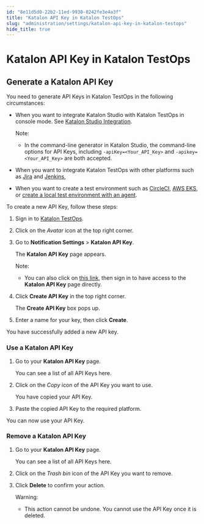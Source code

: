 ```yaml
---
id: "8e11d5d0-22b2-11ed-9930-0242fe3e4a3f"
title: "Katalon API Key in Katalon TestOps"
slug: "administration/settings/katalon-api-key-in-katalon-testops"
hide_title: true
---
```


# <a id="id_ka-api-key" class="anchor_top_offset"/><a id="ariaid-title1" class="anchor_top_offset"/>Katalon API Key in Katalon TestOps


## <a id="id_1" class="anchor_top_offset"/>Generate a Katalon API Key

<p xmlns="http://www.w3.org/1999/xhtml" className="p">You need to generate API Keys in Katalon TestOps in the   following circumstances:</p> 
<ul xmlns="http://www.w3.org/1999/xhtml" className="ul"><li className="li">     <p className="p">When you want to integrate Katalon Studio with Katalon TestOps       in console mode. See <a className="xref" href="/reports-and-analytics/reports/upload-test-reports/upload-test-results-from-katalon-studio-to-katalon-testops-manually">Katalon         Studio Integration</a>.</p>     <div className="note note note_note"><span className="note__title">Note:</span>        <ul className="ul"><li className="li"><p className="p">In the command-line generator in Katalon Studio, the             command-line options for API Keys, including             <code className="ph codeph">-apiKey=&lt;Your_API_Key&gt;</code> and             <code className="ph codeph">-apikey=&lt;Your_API_Key&gt;</code> are both accepted.</p></li></ul>     </div>   </li><li className="li">     <p className="p">When you want to integrate Katalon TestOps with other platforms       such as <a className="xref" href="/test-management/integration-for-test-management/jira-integration/enable-katalon-testops---jira-integration-for-test-management">Jira</a>       and <a className="xref" href="/test-execution/cloud-based-test-execution/integration-with-other-vendors-for-cloud-execution/jenkins-integration">Jenkins</a>,</p>   </li><li className="li">     <p className="p">When you want to create a test environment such as <a className="xref" href="/test-execution/cloud-based-test-execution/test-execution-with-testops/set-up-circleci-test-environments-for-testops">CircleCI</a>,       <a className="xref" href="/test-execution/cloud-based-test-execution/test-execution-with-testops/set-up-kubernetes-test-environments-for-testops">AWS         EKS</a>, or <a className="xref" href="/test-execution/cloud-based-test-execution/test-execution-with-testops/local-test-environments/create-a-local-test-environment-with-an-agent">create         a local test environment with an agent</a>.</p>   </li></ul> 
<p xmlns="http://www.w3.org/1999/xhtml" className="p">To create a new API Key, follow these steps:</p> 
<ol xmlns="http://www.w3.org/1999/xhtml" className="ol"><li className="li">     <p className="p">Sign in to <a className="xref j-external-link" href="https://testops.katalon.io/login" target="_blank">Katalon         TestOps</a>.</p>   </li><li className="li">     <p className="p">Click on the <em className="ph i">Avatar</em> icon at the top right corner.</p>   </li><li className="li">     <p className="p">Go to <strong className="ph b">Notification Settings</strong> &gt;       <strong className="ph b">Katalon API Key</strong>.</p>     <p className="p">The <strong className="ph b">Katalon API Key</strong> page appears.</p>     <div className="note note note_note"><span className="note__title">Note:</span>        <ul className="ul"><li className="li"><p className="p">You can also click on <a className="xref j-external-link" href="https://testops.katalon.io/user/apikey" target="_blank">this link</a>, then             sign in to have access to the <strong className="ph b">Katalon API Key</strong> page             directly.</p></li></ul>     </div>   </li><li className="li">     <p className="p">Click <strong className="ph b">Create API Key</strong> in the top right       corner.</p>     <p className="p">The <strong className="ph b">Create API Key</strong> box pops up.</p>   </li><li className="li">     <p className="p">Enter a name for your key, then click       <strong className="ph b">Create</strong>.</p>   </li></ol> 
<p xmlns="http://www.w3.org/1999/xhtml" className="p">You have successfully added a new API key.</p> 
    

### <a id="id_2" class="anchor_top_offset"/>Use a Katalon API Key

    
      
<ol xmlns="http://www.w3.org/1999/xhtml" className="ol">   <li className="li">     <p className="p">Go to your <strong className="ph b">Katalon API Key</strong> page.</p>     <p className="p">You can see a list of all API Keys here.</p>   </li>   <li className="li">     <p className="p">Click on the <em className="ph i">Copy</em> icon of the API Key you want to       use.</p>     <p className="p">You have copied your API Key.</p>   </li>   <li className="li">     <p className="p">Paste the copied API Key to the required platform.</p>   </li> </ol> 
      
<p xmlns="http://www.w3.org/1999/xhtml" className="p">You can now use your API Key.</p> 
    
  

### <a id="id_3" class="anchor_top_offset"/>Remove a Katalon API Key

<ol xmlns="http://www.w3.org/1999/xhtml" className="ol"><li className="li">     <p className="p">Go to your <strong className="ph b">Katalon API Key</strong> page.</p>     <p className="p">You can see a list of all API Keys here.</p>   </li><li className="li">     <p className="p">Click on the <em className="ph i">Trash bin</em> icon of the API Key you want to       remove.</p>   </li><li className="li">     <p className="p">Click <strong className="ph b">Delete</strong> to confirm your action.</p>     <div className="note warning note_warning"><span className="note__title">Warning:</span>        <ul className="ul"><li className="li"><p className="p">This action cannot be undone. You cannot use the API Key once it             is deleted.</p></li></ul>     </div>   </li></ol> 
